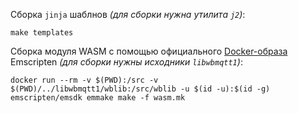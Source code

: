 Сборка `jinja` шаблнов _(для сборки нужна утилита `j2`)_:
```
make templates
```

Сборка модуля WASM с помощью официального [Docker-образа](https://hub.docker.com/r/emscripten/emsdk) Emscripten _(для сборки нужны исходники `libwbmqtt1`)_:
```
docker run --rm -v $(PWD):/src -v $(PWD)/../libwbmqtt1/wblib:/src/wblib -u $(id -u):$(id -g) emscripten/emsdk emmake make -f wasm.mk
```
